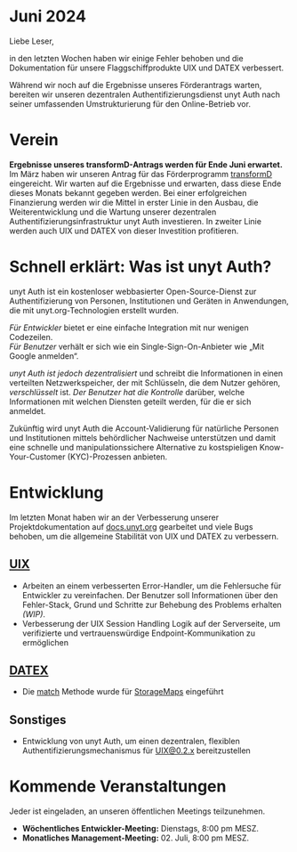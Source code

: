 # Juni 2024

Liebe Leser,

in den letzten Wochen haben wir einige Fehler behoben und die Dokumentation für unsere Flaggschiffprodukte UIX und DATEX verbessert.

Während wir noch auf die Ergebnisse unseres Förderantrags warten, bereiten wir unseren dezentralen Authentifizierungsdienst
unyt Auth nach seiner umfassenden Umstrukturierung für den Online-Betrieb vor.

# Verein

**Ergebnisse unseres transformD-Antrags werden für Ende Juni erwartet.**
Im März haben wir unseren Antrag für das Förderprogramm [transformD](https://www.deutsche-stiftung-engagement-und-ehrenamt.de/foerderung/transformd/) eingereicht.
Wir warten auf die Ergebnisse und erwarten, dass diese Ende dieses Monats bekannt gegeben werden. Bei einer erfolgreichen Finanzierung werden wir die Mittel in erster Linie in
den Ausbau, die Weiterentwicklung und die Wartung unserer dezentralen Authentifizierungsinfrastruktur unyt Auth investieren. In zweiter Linie werden auch UIX und DATEX von dieser Investition
profitieren.

# Schnell erklärt: Was ist unyt Auth?
unyt Auth ist ein kostenloser webbasierter Open-Source-Dienst zur Authentifizierung von Personen, Institutionen und Geräten in Anwendungen,
die mit unyt.org-Technologien erstellt wurden.

_Für Entwickler_ bietet er eine einfache Integration mit nur wenigen Codezeilen.  
_Für Benutzer_ verhält er sich wie ein Single-Sign-On-Anbieter wie „Mit Google anmelden“.

_unyt Auth ist jedoch dezentralisiert_ und schreibt die Informationen in einen verteilten Netzwerkspeicher, der mit Schlüsseln, die dem Nutzer gehören, _verschlüsselt_ ist.
_Der Benutzer hat die Kontrolle_ darüber, welche Informationen mit welchen Diensten geteilt werden, für die er sich anmeldet.

Zukünftig wird unyt Auth die Account-Validierung für natürliche Personen und Institutionen mittels behördlicher Nachweise unterstützen und damit eine
schnelle und manipulationssichere Alternative zu kostspieligen Know-Your-Customer (KYC)-Prozessen anbieten.

# Entwicklung
Im letzten Monat haben wir an der Verbesserung unserer Projektdokumentation auf [docs.unyt.org](https://docs.unyt.org) gearbeitet und viele Bugs behoben, um die allgemeine Stabilität von UIX und DATEX zu verbessern.

## [UIX](https://github.com/unyt-org/uix/pulls?q=is:closed%20created:%3E=2024-05-01)
* Arbeiten an einem verbesserten Error-Handler, um die Fehlersuche für Entwickler zu vereinfachen. Der Benutzer soll Informationen über den Fehler-Stack, Grund und Schritte zur Behebung des Problems erhalten *(WIP)*.
* Verbesserung der UIX Session Handling Logik auf der Serverseite, um verifizierte und vertrauenswürdige Endpoint-Kommunikation zu ermöglichen

## [DATEX](https://github.com/unyt-org/datex-core-js-legacy/pulls?q=is:closed%20created:%3E=2024-05-01)
* Die [match](https://docs.unyt.org/manual/datex/storage-collections#pattern-matching) Methode wurde für [StorageMaps](https://docs.unyt.org/manual/datex/storage-collections#storagemaps) eingeführt

## Sonstiges
* Entwicklung von unyt Auth, um einen dezentralen, flexiblen Authentifizierungsmechanismus für UIX@0.2.x bereitzustellen

# Kommende Veranstaltungen 

Jeder ist eingeladen, an unseren öffentlichen Meetings teilzunehmen.

* **Wöchentliches Entwickler-Meeting:** Dienstags, 8:00 pm MESZ.
* **Monatliches Management-Meeting:** 02. Juli, 8:00 pm MESZ.
